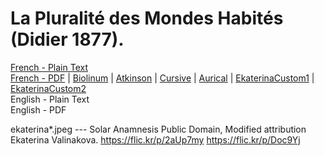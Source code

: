 # La Pluralité des Mondes Habités (Didier 1877).

[French - Plain Text](full-text-french-1877.md)  
[French - PDF](https://cdn.solaranamnesis.com/CamilleFlammarion/PluraliteMondes/flammarion_pluralite_mondes_1877_french.pdf) | [Biolinum](https://cdn.solaranamnesis.com/CamilleFlammarion/PluraliteMondes/flammarion_pluralite_mondes_1877_french_biolinum.pdf) | [Atkinson](https://cdn.solaranamnesis.com/CamilleFlammarion/PluraliteMondes/flammarion_pluralite_mondes_1877_french_atkinson.pdf) | [Cursive](https://cdn.solaranamnesis.com/CamilleFlammarion/PluraliteMondes/flammarion_pluralite_mondes_1877_french_frcursive.pdf) | [Aurical](https://cdn.solaranamnesis.com/CamilleFlammarion/PluraliteMondes/flammarion_pluralite_mondes_1877_french_aurical.pdf) | [EkaterinaCustom1](https://cdn.solaranamnesis.com/CamilleFlammarion/PluraliteMondes/flammarion_pluralite_mondes_1877_french_custom_1.pdf) | [EkaterinaCustom2](https://cdn.solaranamnesis.com/CamilleFlammarion/PluraliteMondes/flammarion_pluralite_mondes_1877_french_custom_2.pdf)  
English - Plain Text  
English - PDF  

ekaterina*.jpeg --- Solar Anamnesis Public Domain, Modified attribution Ekaterina Valinakova. https://flic.kr/p/2aUp7my https://flic.kr/p/Doc9Yj
